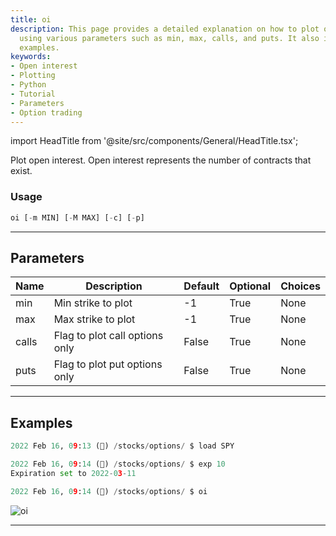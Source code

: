 ```yaml
---
title: oi
description: This page provides a detailed explanation on how to plot open interest
  using various parameters such as min, max, calls, and puts. It also includes usage
  examples.
keywords:
- Open interest
- Plotting
- Python
- Tutorial
- Parameters
- Option trading
---
```


import HeadTitle from '@site/src/components/General/HeadTitle.tsx';

<HeadTitle title="oi - Options - Stocks - Reference | OpenBB Terminal Docs" />

Plot open interest. Open interest represents the number of contracts that exist.

### Usage

```python
oi [-m MIN] [-M MAX] [-c] [-p]
```

---

## Parameters

| Name | Description | Default | Optional | Choices |
| ---- | ----------- | ------- | -------- | ------- |
| min | Min strike to plot | -1 | True | None |
| max | Max strike to plot | -1 | True | None |
| calls | Flag to plot call options only | False | True | None |
| puts | Flag to plot put options only | False | True | None |


---

## Examples

```python
2022 Feb 16, 09:13 (🦋) /stocks/options/ $ load SPY

2022 Feb 16, 09:14 (🦋) /stocks/options/ $ exp 10
Expiration set to 2022-03-11

2022 Feb 16, 09:14 (🦋) /stocks/options/ $ oi
```
![oi](https://user-images.githubusercontent.com/46355364/154282811-b8b7d36b-2e4e-44c0-8026-b244d97a8608.png)

---
